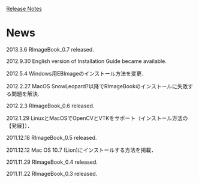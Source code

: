 [Release Notes](RImageBookReleaseNote.md)

# News #

2013.3.6 RImageBook\_0.7 released.

2012.9.30
English version of Installation Guide became available.

2012.5.4
Windows用EBImageのインストール方法を変更．

2012.2.27 MacOS SnowLeopard?以降でRImageBookのインストールに失敗する問題を解決.

2012.2.3 RImageBook\_0.6 released.

2012.1.29 LinuxとMacOSでOpenCVとVTKをサポート（インストール方法の【発展】）．

2011.12.18 RImageBook\_0.5 released.

2011.12.12 Mac OS 10.7 (Lion)にインストールする方法を掲載．

2011.11.29 RImageBook\_0.4 released.

2011.11.22 RImageBook\_0.3 released.